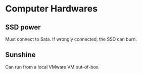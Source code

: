 # Computer Hardwares

## SSD power

Must connect to Sata. If wrongly connected, the SSD can burn.

## Sunshine

Can run from a local VMware VM out-of-box.
